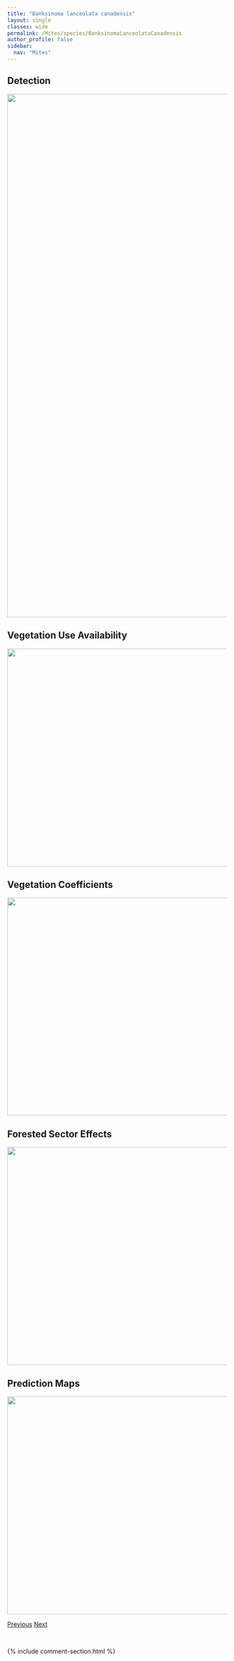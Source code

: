```yaml
---
title: "Banksinoma lanceolata canadensis"
layout: single
classes: wide
permalink: /Mites/species/BanksinomaLanceolataCanadensis
author_profile: false
sidebar:
  nav: "Mites"
---
```


<h2>Detection</h2>

<a href="https://drive.google.com/uc?export=view&id=1pbCx5K_p5Un7i1ibr9g7Bmuf7-YfS1Q7">
<img src="https://drive.google.com/uc?export=view&id=1pbCx5K_p5Un7i1ibr9g7Bmuf7-YfS1Q7" height = "1200" width = "800">
</a>


<h2>Vegetation Use Availability</h2>

<a href="https://drive.google.com/uc?export=view&id=1VpBEy_rt7AnUGL2XeGXb4yY71Drq6yHE">
<img src="https://drive.google.com/uc?export=view&id=1VpBEy_rt7AnUGL2XeGXb4yY71Drq6yHE" height = "500" width = "1000">
</a>


<h2>Vegetation Coefficients</h2>

<a href="https://drive.google.com/uc?export=view&id=1-h4aOP38rVFQi8NzNXTexYhSExxH6WtN">
<img src="https://drive.google.com/uc?export=view&id=1-h4aOP38rVFQi8NzNXTexYhSExxH6WtN" height = "500" width = "1000">
</a>


<h2>Forested Sector Effects</h2>

<a href="https://drive.google.com/uc?export=view&id=1uTYGKfw2XGZk-WRwpEgVH0sQwNoBWuQS">
<img src="https://drive.google.com/uc?export=view&id=1uTYGKfw2XGZk-WRwpEgVH0sQwNoBWuQS" height = "500" width = "1000">
</a>


<h2>Prediction Maps</h2>

<a href="https://drive.google.com/uc?export=view&id=1xsGUhQjqfXD6g23qu55dLmB6jvK8CH4I">
<img src="https://drive.google.com/uc?export=view&id=1xsGUhQjqfXD6g23qu55dLmB6jvK8CH4I" height = "500" width = "1000">
</a>


<a href="/DevelopmentWebsite/Mites/species/AutognetaSp2DEW" class="pagination--pager" title="Autogneta sp. 2 DEW">Previous</a> <a href="/DevelopmentWebsite/Mites/species/BanksinomaSpinifera" class="pagination--pager" title="Banksinoma spinifera">Next</a>

<p>&nbsp;</p>

{% include comment-section.html %}
